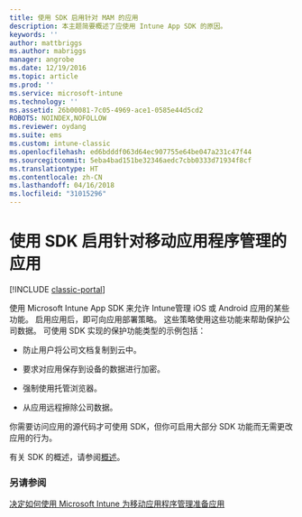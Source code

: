 ```yaml
---
title: 使用 SDK 启用针对 MAM 的应用
description: 本主题简要概述了应使用 Intune App SDK 的原因。
keywords: ''
author: mattbriggs
ms.author: mabriggs
manager: angrobe
ms.date: 12/19/2016
ms.topic: article
ms.prod: ''
ms.service: microsoft-intune
ms.technology: ''
ms.assetid: 26b00081-7c05-4969-ace1-0585e44d5cd2
ROBOTS: NOINDEX,NOFOLLOW
ms.reviewer: oydang
ms.suite: ems
ms.custom: intune-classic
ms.openlocfilehash: ed6bdddf063d64ec907755e64be047a231c47f44
ms.sourcegitcommit: 5eba4bad151be32346aedc7cbb0333d71934f8cf
ms.translationtype: HT
ms.contentlocale: zh-CN
ms.lasthandoff: 04/16/2018
ms.locfileid: "31015296"
---
```

# <a name="use-the-sdk-to-enable-apps-for-mobile-application-management"></a>使用 SDK 启用针对移动应用程序管理的应用

[!INCLUDE [classic-portal](../includes/classic-portal.md)]

使用 Microsoft Intune App SDK 来允许 Intune管理 iOS 或 Android 应用的某些功能。 启用应用后，即可向应用部署策略。 这些策略使用这些功能来帮助保护公司数据。 可使用 SDK 实现的保护功能类型的示例包括：

-   防止用户将公司文档复制到云中。

-   要求对应用保存到设备的数据进行加密。

-   强制使用托管浏览器。

-   从应用远程擦除公司数据。

你需要访问应用的源代码才可使用 SDK，但你可启用大部分 SDK 功能而无需更改应用的行为。

有关 SDK 的概述，请参阅[概述](/intune/app-sdk-get-started)。

### <a name="see-also"></a>另请参阅
[决定如何使用 Microsoft Intune 为移动应用程序管理准备应用](/intune/apps-prepare-mobile-application-management)
